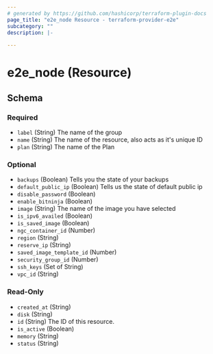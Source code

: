 ```yaml
---
# generated by https://github.com/hashicorp/terraform-plugin-docs
page_title: "e2e_node Resource - terraform-provider-e2e"
subcategory: ""
description: |-
  
---
```


# e2e_node (Resource)





<!-- schema generated by tfplugindocs -->
## Schema

### Required

- `label` (String) The name of the group
- `name` (String) The name of the resource, also acts as it's unique ID
- `plan` (String) The name of the Plan

### Optional

- `backups` (Boolean) Tells you the state of your backups
- `default_public_ip` (Boolean) Tells us the state of default public ip
- `disable_password` (Boolean)
- `enable_bitninja` (Boolean)
- `image` (String) The name of the image you have selected
- `is_ipv6_availed` (Boolean)
- `is_saved_image` (Boolean)
- `ngc_container_id` (Number)
- `region` (String)
- `reserve_ip` (String)
- `saved_image_template_id` (Number)
- `security_group_id` (Number)
- `ssh_keys` (Set of String)
- `vpc_id` (String)

### Read-Only

- `created_at` (String)
- `disk` (String)
- `id` (String) The ID of this resource.
- `is_active` (Boolean)
- `memory` (String)
- `status` (String)


